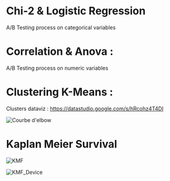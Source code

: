# Chi-2 & Logistic Regression
A/B Testing process on categorical variables
# Correlation & Anova :
A/B Testing process on numeric variables
# Clustering K-Means :
Clusters dataviz : https://datastudio.google.com/s/hRcohz4T4DI

![Courbe d'elbow](https://user-images.githubusercontent.com/83826055/129334001-457b71dd-c30f-43de-897e-d2dab6f01a60.png)

# Kaplan Meier Survival

![KMF](https://user-images.githubusercontent.com/83826055/129444218-7926e8db-d0c5-4c24-b8d7-ba20c09965c1.png)

![KMF_Device](https://user-images.githubusercontent.com/83826055/129444228-7e59a4c4-3a60-48e6-a94f-a304765ce9e3.png)
